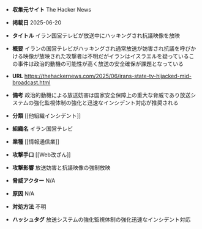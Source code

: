 - **収集元サイト**
The Hacker News

- **掲載日**
2025-06-20

- **タイトル**
イラン国営テレビが放送中にハッキングされ抗議映像を放映

- **概要**
イランの国営テレビがハッキングされ通常放送が妨害され抗議を呼びかける映像が放映された攻撃者は不明だがイランはイスラエルを疑っているこの事件は政治的動機の可能性が高く放送の安全確保が課題となっている

- **URL**
https://thehackernews.com/2025/06/irans-state-tv-hijacked-mid-broadcast.html

- **備考**
政治的動機による放送妨害は国家安全保障上の重大な脅威であり放送システムの強化監視体制の強化と迅速なインシデント対応が推奨される

- **分類**
[[他組織インシデント]]

- **組織名**
イラン国営テレビ

- **業種**
[[情報通信業]]

- **攻撃手口**
[[Web改ざん]]

- **攻撃影響**
放送妨害と抗議映像の強制放映

- **脅威アクター**
N/A

- **原因**
N/A

- **対処方法**
不明

- **ハッシュタグ**
放送システムの強化監視体制の強化迅速なインシデント対応
